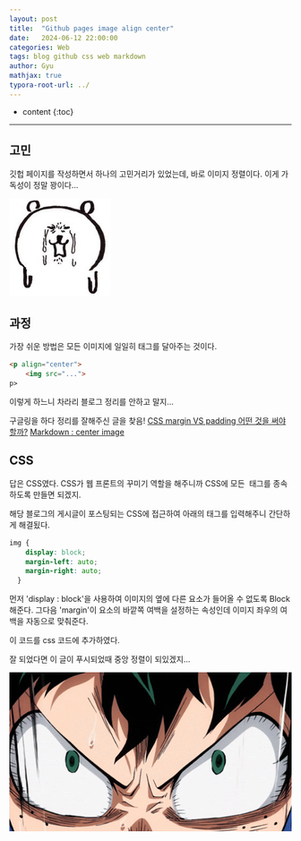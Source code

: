 ```yaml
---
layout: post
title:  "Github pages image align center"
date:   2024-06-12 22:00:00
categories: Web
tags: blog github css web markdown
author: Gyu
mathjax: true
typora-root-url: ../
---
```


* content
{:toc}



---
## 고민

깃헙 페이지를 작성하면서 하나의 고민거리가 있었는데, 바로 이미지 정렬이다.
이게 가독성이 정말 꽝이다...

![image-20240612180330056](/assets/images/2024-06-12-image-align/image-20240612180330056.png)

## 과정

가장 쉬운 방법은 모든 이미지에 일일히 태그를 달아주는 것이다.

```markdown
<p align="center">
    <img src="...">
p>
```

이렇게 하느니 차라리 블로그 정리를 안하고 말지...

구글링을 하다 정리를 잘해주신 글을 찾음!
[CSS margin VS padding 어떤 것을 써야할까?](https://blog.naver.com/leesd88/220677131069)
[Markdown : center image](https://dev.to/bdavidxyz/markdown-center-image-39j1)



## CSS

답은 CSS였다. CSS가 웹 프론트의 꾸미기 역할을 해주니까 CSS에 모든 <image> 태그를 종속하도록 만들면 되겠지.

해당 블로그의 게시글이 포스팅되는 CSS에 접근하여 아래의 태그를 입력해주니 간단하게 해결됬다.

```css
img {
    display: block;
    margin-left: auto;
    margin-right: auto;
  }
```

먼저 'display : block'을 사용하여 이미지의 옆에 다른 요소가 들어올 수 없도록 Block 해준다.
그다음 'margin'이 요소의 바깥쪽 여백을 설정하는 속성인데 이미지 좌우의 여백을 자동으로 맞춰준다.

이 코드를 css 코드에 추가하였다.

잘 되었다면 이 글이 푸시되었때 중앙 정렬이 되있겠지...

![deku](/assets/images/2024-06-12-image-align/deku.gif)
